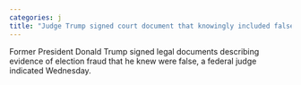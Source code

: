 ```yaml
---
categories: j
title: "Judge Trump signed court document that knowingly included false voter fraud stats"
---
```

Former President Donald Trump signed legal documents describing evidence of election fraud that he knew were false, a federal judge indicated Wednesday.